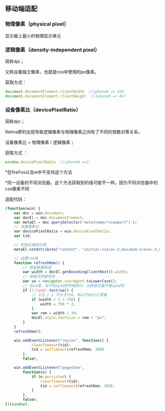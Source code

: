 ## 移动端适配

### 物理像素（physical pixel）

显示器上最小的物理显示单元

### 逻辑像素（density-independent pixel）

简称dpi；

又称设备独立像素，也就是css中使用的px像素。

获取方式：

```javascript
document.documentElement.clientWidth  //iphone6 => 320
document.documentElement.clientHeight  //iphone6 => 667
```

### 设备像素比（devicePixelRatio）

简称dpr；

Retina屏的出现导致逻辑像素与物理像素之间有了不同的倍数对等关系。

设备像素比 = 物理像素 / 逻辑像素；

获取方式 ：

```javascript
window.devicePixelRadio  //iphone6 =>2
```

*在fireFox以及ie中不支持这个方法

*同一设备的不同浏览器，这个方法获取到的值可能不一样，因为不同浏览器中的css像素不同

适配代码：

```javascript
(function(win) {
    var doc = win.document;
    var docEl = doc.documentElement;
    var metaEl = doc.querySelector('meta[name="viewport"]');
    // 设备像素比
    var devicePixelRatio = win.devicePixelRatio;
    var tid;

    // 初始化缩放比例
    metaEl.setAttribute("content", "initial-scale=.5,maximum-scale=.5,minimum-scale=.5,user-scalable=no viewport-fit=cover")

    // 设置rem值
    function refreshRem() {
        // 获取屏幕宽度
        var width = docEl.getBoundingClientRect().width;
        // 获取浏览器信息
        var ua = navigator.userAgent.toLowerCase();
        // 在ua里，找不到ipad的时候执行，也就是设备不是ipad时
        if (!/ipad/.test(ua)) {
            // 375 / 2 不大于750，所以不执行if逻辑
            if (width / 2 > 750) {
                width = 750 * 2;
            }
            var rem = width / 10;
            docEl.style.fontSize = rem + "px";
        }
    }
    refreshRem();

    win.addEventListener("resize", function() {
            clearTimeout(tid);
            tid = setTimeout(refreshRem, 300)
        },
        false);

    win.addEventListener("pageshow",
        function(e) {
            if (e.persisted) {
                clearTimeout(tid);
                tid = setTimeout(refreshRem, 300);
            }
        },
        false);
})(window);
```

